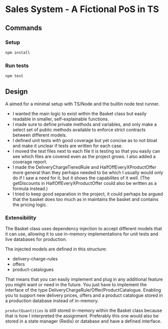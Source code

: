 # Sales System - A Fictional PoS in TS

## Commands

### Setup

```sh
npm install
```

### Run tests

```sh
npm test
```

## Design

A aimed for a minimal setup with TS/Node and the builtin node test runner.

- I wanted the main logic to exist within the Basket class but easily readable in smaller, self-explainable functions.
- I made sure to define private methods and variables, and only make a select set of public methods available to enforce strict contracts between different models.
- I defined unit tests with good coverage but yet concise as to not bloat and make it unclear if tests are written for each case.
- I moved the test files next to each file it is testing so that you easily can see which files are covered even as the project grows. I also added a coverage report.
- I made the DeliveryChargeTieredRule and HalfOffEveryXProductOffer more general than they perhaps needed to be which I usually would only do if I saw a need for it, but it shows the capabilites of it well. (The getDiscounts in HalfOffEveryXProductOffer could also be written as a formula instead.)
- I tried to keep good separation in the project, it could perhaps be argued that the basket does too much as in maintains the basket and contains the pricing logic.

### Extensibility

The Basket class uses dependency injection to accept different models that it can use, allowing it to use in-memory implementations for unit tests and live databases for production.

The injected models are defined in this structure:

- delivery-charge-rules
- offers
- product-catalogues

That means that you can easily implement and plug in any additional feature you might want or need in the future. You just have to implement the interface of the type DeliveryChargeRule/Offer/ProductCatalogue. Enabling you to support new delivery prices, offers and a product catalogue stored in a production database instead of in-memory.

`productQuantities` is still stored in-memory within the Basket class because that is how I interpreted the assignment. Preferably this one would also be stored in a state manager (Redis) or database and have a defined interface.
